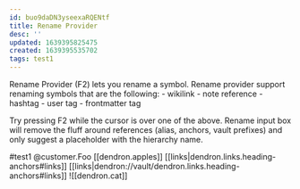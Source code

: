 ```yaml
---
id: buo9daDN3yseexaRQENtf
title: Rename Provider
desc: ''
updated: 1639395825475
created: 1639395535702
tags: test1
---
```


Rename Provider (F2) lets you rename a symbol.
Rename provider support renaming symbols that are the following:
    - wikilink
    - note reference
    - hashtag
    - user tag
    - frontmatter tag

Try pressing F2 while the cursor is over one of the above.
Rename input box will remove the fluff around references (alias, anchors, vault prefixes) and only suggest a placeholder with the hierarchy name.

#test1
@customer.Foo
[[dendron.apples]]
[[links|dendron.links.heading-anchors#links]]
[[links|dendron://vault/dendron.links.heading-anchors#links]]
![[dendron.cat]]
